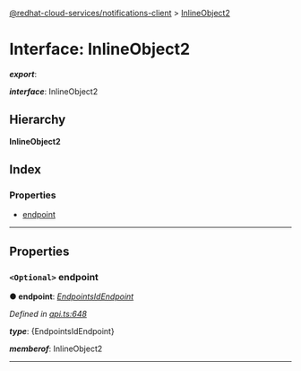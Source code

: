 [@redhat-cloud-services/notifications-client](../README.md) > [InlineObject2](../interfaces/inlineobject2.md)

# Interface: InlineObject2

*__export__*: 

*__interface__*: InlineObject2

## Hierarchy

**InlineObject2**

## Index

### Properties

* [endpoint](inlineobject2.md#endpoint)

---

## Properties

<a id="endpoint"></a>

### `<Optional>` endpoint

**● endpoint**: *[EndpointsIdEndpoint](endpointsidendpoint.md)*

*Defined in [api.ts:648](https://github.com/RedHatInsights/javascript-clients/blob/master/packages/hooks/api.ts#L648)*

*__type__*: {EndpointsIdEndpoint}

*__memberof__*: InlineObject2

___

